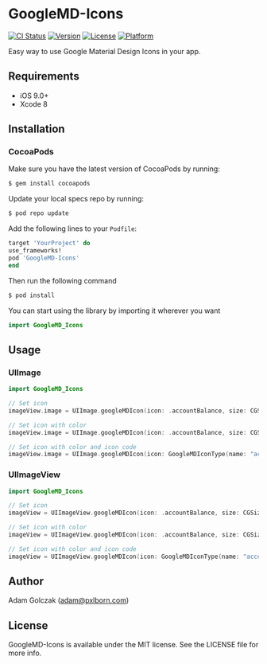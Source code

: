 # GoogleMD-Icons

[![CI Status](https://img.shields.io/travis/adamgolczak/GoogleMD-Icons.svg?style=flat)](https://travis-ci.org/adamgolczak/GoogleMD-Icons)
[![Version](https://img.shields.io/cocoapods/v/GoogleMD-Icons.svg?style=flat)](https://cocoapods.org/pods/GoogleMD-Icons)
[![License](https://img.shields.io/cocoapods/l/GoogleMD-Icons.svg?style=flat)](https://cocoapods.org/pods/GoogleMD-Icons)
[![Platform](https://img.shields.io/cocoapods/p/GoogleMD-Icons.svg?style=flat)](https://cocoapods.org/pods/GoogleMD-Icons)

Easy way to use Google Material Design Icons in your app.

## Requirements

- iOS 9.0+
- Xcode 8


## Installation

### CocoaPods

Make sure you have the latest version of CocoaPods by running:

```bash
$ gem install cocoapods
```

Update your local specs repo by running:

```bash
$ pod repo update
```

Add the following lines to your `Podfile`:

```ruby
target 'YourProject' do
use_frameworks!
pod 'GoogleMD-Icons'
end
```

Then run the following command

```bash
$ pod install
```

You can start using the library by importing it wherever you want

```swift
import GoogleMD_Icons
```

## Usage

### UIImage

```Swift
import GoogleMD_Icons

// Set icon
imageView.image = UIImage.googleMDIcon(icon: .accountBalance, size: CGSize(width: 150.0, height: 150.0))

// Set icon with color
imageView.image = UIImage.googleMDIcon(icon: .accountBalance, size: CGSize(width: 150.0, height: 150.0), color: .orange)

// Set icon with color and icon code
imageView.image = UIImage.googleMDIcon(icon: GoogleMDIconType(name: "accountBalance")!, size: CGSize(width: 150.0, height: 150.0), color: .orange)

```


### UIImageView

```Swift
import GoogleMD_Icons

// Set icon
imageView = UIImageView.googleMDIcon(icon: .accountBalance, size: CGSize(width: 150.0, height: 150.0))

// Set icon with color
imageView = UIImageView.googleMDIcon(icon: .accountBalance, size: CGSize(width: 150.0, height: 150.0), color: .orange)

// Set icon with color and icon code
imageView = UIImageView.googleMDIcon(icon: GoogleMDIconType(name: "accountBalance")!, size: CGSize(width: 150.0, height: 150.0), color: .orange)

```


## Author

Adam Golczak (adam@pxlborn.com)


## License

GoogleMD-Icons is available under the MIT license. See the LICENSE file for more info.

